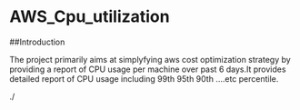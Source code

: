 # AWS_Cpu_utilization

##Introduction

The project primarily aims at simplyfying aws cost optimization strategy by providing a report of CPU usage per machine over past 6 days.It provides detailed report of CPU usage including 99th 95th 90th ....etc percentile.

./

